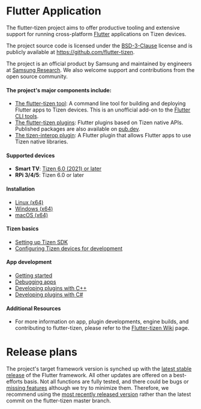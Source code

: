 # Flutter Application

The flutter-tizen project aims to offer productive tooling and extensive support for running cross-platform [Flutter](https://flutter.dev) applications on Tizen devices.

The project source code is licensed under the [BSD-3-Clause](https://opensource.org/licenses/BSD-3-Clause) license and is publicly available at https://github.com/flutter-tizen.

The project is an official product by Samsung and maintained by engineers at [Samsung Research](https://research.samsung.com). We also welcome support and contributions from the open source community.

#### The project's major components include:

- [The flutter-tizen tool](https://github.com/flutter-tizen/flutter-tizen): A command line tool for building and deploying Flutter apps to Tizen devices. This is an unofficial add-on to the [Flutter CLI tools](https://github.com/flutter/flutter/tree/master/packages/flutter_tools).
- [The flutter-tizen plugins](https://github.com/flutter-tizen/plugins): Flutter plugins based on Tizen native APIs. Published packages are also available on [pub.dev](https://pub.dev).
- [The tizen-interop plugin](https://github.com/flutter-tizen/tizen_interop): A Flutter plugin that allows Flutter apps to use Tizen native libraries.

#### Supported devices

- **Smart TV**: [Tizen 6.0 (2021) or later](https://developer.samsung.com/smarttv/develop/specifications/tv-model-groups.html)
- **RPi 3/4/5**: Tizen 6.0 or later

#### Installation

- [Linux (x64)](./guides/flutter-tizen/doc/linux-install.md)
- [Windows (x64)](./guides/flutter-tizen/doc/windows-install.md)
- [macOS (x64)](./guides/flutter-tizen/doc/macos-install.md)

#### Tizen basics
- [Setting up Tizen SDK](./guides/flutter-tizen/doc/install-tizen-sdk.md)
- [Configuring Tizen devices for development](./guides/flutter-tizen/doc/configure-device.md)

#### App development
- [Getting started](./guides/flutter-tizen/doc/get-started.md)
- [Debugging apps](./guides/flutter-tizen/doc/debug-app.md)
- [Developing plugins with C++](./guides/flutter-tizen/doc/develop-plugin.md)
- [Developing plugins with C#](./guides/flutter-tizen/doc/develop-plugin-csharp.md)

#### Additional Resources
- For more information on app, plugin developments, engine builds, and contributing to flutter-tizen, please refer to the [Flutter-tizen Wiki](https://github.com/flutter-tizen/flutter-tizen/wiki) page.

# Release plans

The project's target framework version is synched up with the [latest stable release](https://docs.flutter.dev/development/tools/sdk/releases) of the Flutter framework. All other updates are offered on a best-efforts basis. Not all functions are fully tested, and there could be bugs or [missing features](https://github.com/flutter-tizen/flutter-tizen/wiki/Limitations) although we try to minimize them. Therefore, we recommend using the [most recently released version](https://github.com/flutter-tizen/flutter-tizen/releases) rather than the latest commit on the flutter-tizen master branch.
